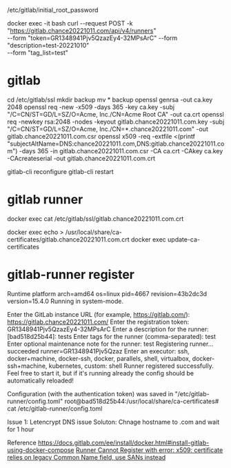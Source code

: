 



/etc/gitlab/initial_root_password

docker exec <gitlab runner container> -it bash
curl --request POST -k "https://gitlab.chance20221011.com/api/v4/runners" \
     --form "token=GR1348941Pjv5QzazEy4-32MPsArC" --form "description=test-20221010" \
     --form "tag_list=test"

# gitlab
cd /etc/gitlab/ssl
mkdir backup
mv * backup
openssl genrsa -out ca.key 2048
openssl req -new -x509 -days 365 -key ca.key -subj "/C=CN/ST=GD/L=SZ/O=Acme, Inc./CN=Acme Root CA" -out ca.crt
openssl req -newkey rsa:2048 -nodes -keyout gitlab.chance20221011.com.key -subj "/C=CN/ST=GD/L=SZ/O=Acme, Inc./CN=*.chance20221011.com" -out gitlab.chance20221011.com.csr
openssl x509 -req -extfile <(printf "subjectAltName=DNS:chance20221011.com,DNS:gitlab.chance20221011.com") -days 365 -in gitlab.chance20221011.com.csr -CA ca.crt -CAkey ca.key -CAcreateserial -out gitlab.chance20221011.com.crt


gitlab-cli reconfigure
gitlab-cli restart


# gitlab runner
docker exec <gitlab container> cat /etc/gitlab/ssl/gitlab.chance20221011.com.crt

docker exec <gitlab runner container> echo <above crt> > /usr/local/share/ca-certificates/gitlab.chance20221011.com.crt
docker exec <gitlab runner container> update-ca-certificates
# gitlab-runner register 
Runtime platform                                    arch=amd64 os=linux pid=4667 revision=43b2dc3d version=15.4.0
Running in system-mode.                            
                                                   
Enter the GitLab instance URL (for example, https://gitlab.com/):
https://gitlab.chance20221011.com/
Enter the registration token:
GR1348941Pjv5QzazEy4-32MPsArC
Enter a description for the runner:
[bad518d25b44]: tests
Enter tags for the runner (comma-separated):
test
Enter optional maintenance note for the runner:
test
Registering runner... succeeded                     runner=GR1348941Pjv5Qzaz
Enter an executor: ssh, docker+machine, docker-ssh, docker, parallels, shell, virtualbox, docker-ssh+machine, kubernetes, custom:
shell
Runner registered successfully. Feel free to start it, but if it's running already the config should be automatically reloaded!
 
Configuration (with the authentication token) was saved in "/etc/gitlab-runner/config.toml" 
root@bad518d25b44:/usr/local/share/ca-certificates# cat /etc/gitlab-runner/config.toml 


Issue 1:
Letencrypt DNS issue
Soluton:
Chnage hostname to .com and wait for 1 hour

Reference
https://docs.gitlab.com/ee/install/docker.html#install-gitlab-using-docker-compose
[Runner Cannot Register with error: x509: certificate relies on legacy Common Name field, use SANs instead](https://gitlab.com/gitlab-org/gitlab-runner/-/issues/28841)
